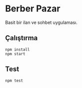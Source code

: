 # Berber Pazar

Basit bir ilan ve sohbet uygulaması.

## Çalıştırma

```
npm install
npm start
```

## Test

```
npm test
```
